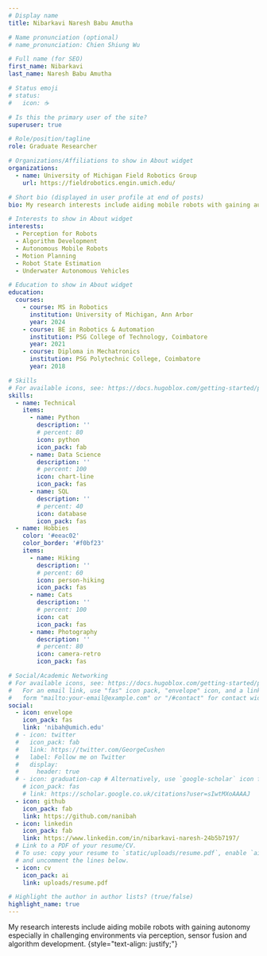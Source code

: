 ```yaml
---
# Display name
title: Nibarkavi Naresh Babu Amutha

# Name pronunciation (optional)
# name_pronunciation: Chien Shiung Wu

# Full name (for SEO)
first_name: Nibarkavi
last_name: Naresh Babu Amutha

# Status emoji
# status:
#   icon: ☕️

# Is this the primary user of the site?
superuser: true

# Role/position/tagline
role: Graduate Researcher

# Organizations/Affiliations to show in About widget
organizations:
  - name: University of Michigan Field Robotics Group
    url: https://fieldrobotics.engin.umich.edu/

# Short bio (displayed in user profile at end of posts)
bio: My research interests include aiding mobile robots with gaining autonomy especially in challenging environments via perception, sensor fusion and algorithm development. 

# Interests to show in About widget
interests:
  - Perception for Robots
  - Algorithm Development
  - Autonomous Mobile Robots
  - Motion Planning
  - Robot State Estimation
  - Underwater Autonomous Vehicles

# Education to show in About widget
education:
  courses:
    - course: MS in Robotics
      institution: University of Michigan, Ann Arbor
      year: 2024
    - course: BE in Robotics & Automation
      institution: PSG College of Technology, Coimbatore
      year: 2021
    - course: Diploma in Mechatronics
      institution: PSG Polytechnic College, Coimbatore
      year: 2018

# Skills
# For available icons, see: https://docs.hugoblox.com/getting-started/page-builder/#iconss
skills:
  - name: Technical
    items:
      - name: Python
        description: ''
        # percent: 80
        icon: python
        icon_pack: fab
      - name: Data Science
        description: ''
        # percent: 100
        icon: chart-line
        icon_pack: fas
      - name: SQL
        description: ''
        # percent: 40
        icon: database
        icon_pack: fas
  - name: Hobbies
    color: '#eeac02'
    color_border: '#f0bf23'
    items:
      - name: Hiking
        description: ''
        # percent: 60
        icon: person-hiking
        icon_pack: fas
      - name: Cats
        description: ''
        # percent: 100
        icon: cat
        icon_pack: fas
      - name: Photography
        description: ''
        # percent: 80
        icon: camera-retro
        icon_pack: fas

# Social/Academic Networking
# For available icons, see: https://docs.hugoblox.com/getting-started/page-builder/#icons
#   For an email link, use "fas" icon pack, "envelope" icon, and a link in the
#   form "mailto:your-email@example.com" or "/#contact" for contact widget.
social:
  - icon: envelope
    icon_pack: fas
    link: 'nibah@umich.edu'
  # - icon: twitter
  #   icon_pack: fab
  #   link: https://twitter.com/GeorgeCushen
  #   label: Follow me on Twitter
  #   display:
  #     header: true
  # - icon: graduation-cap # Alternatively, use `google-scholar` icon from `ai` icon pack
    # icon_pack: fas
    # link: https://scholar.google.co.uk/citations?user=sIwtMXoAAAAJ
  - icon: github
    icon_pack: fab
    link: https://github.com/nanibah
  - icon: linkedin
    icon_pack: fab
    link: https://www.linkedin.com/in/nibarkavi-naresh-24b5b7197/
  # Link to a PDF of your resume/CV.
  # To use: copy your resume to `static/uploads/resume.pdf`, enable `ai` icons in `params.yaml`,
  # and uncomment the lines below.
  - icon: cv
    icon_pack: ai
    link: uploads/resume.pdf

# Highlight the author in author lists? (true/false)
highlight_name: true
---
```


My research interests include aiding mobile robots with gaining autonomy especially in challenging environments via perception, sensor fusion and algorithm development. 
{style="text-align: justify;"}

<!-- /workspaces/Academic-CV/content/authors/admin/_index.md -->